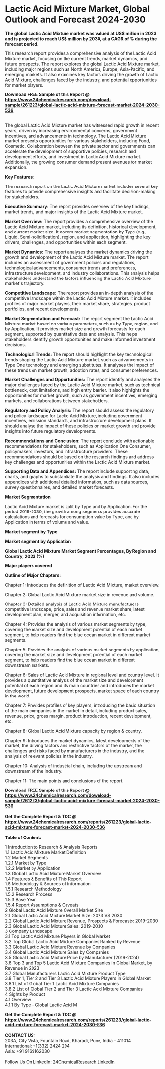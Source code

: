 <h1>Lactic Acid Mixture Market, Global Outlook and Forecast 2024-2030</h1><p><strong>The global Lactic Acid Mixture market was valued at US$ million in 2023 and is projected to reach US$ million by 2030, at a CAGR of % during the forecast period.</strong></p><p>
</p><p>This research report provides a comprehensive analysis of the Lactic Acid Mixture market, focusing on the current trends, market dynamics, and future prospects. The report explores the global Lactic Acid Mixture market, including major regions such as North America, Europe, Asia-Pacific, and emerging markets. It also examines key factors driving the growth of Lactic Acid Mixture, challenges faced by the industry, and potential opportunities for market players.</p><div><b>Download FREE Sample of this Report @ 
            <a href="https://www.24chemicalresearch.com/download-sample/261223/global-lactic-acid-mixture-forecast-market-2024-2030-536">
            https://www.24chemicalresearch.com/download-sample/261223/global-lactic-acid-mixture-forecast-market-2024-2030-536</a></b></div><br><p>
The global Lactic Acid Mixture market has witnessed rapid growth in recent years, driven by increasing environmental concerns, government incentives, and advancements in technology. The Lactic Acid Mixture market presents opportunities for various stakeholders, including Food, Cosmetic. Collaboration between the private sector and governments can accelerate the development of supportive policies, research and development efforts, and investment in Lactic Acid Mixture market. Additionally, the growing consumer demand present avenues for market expansion.</p><p>
</p><p>
<strong>Key Features:</strong></p><p>
The research report on the Lactic Acid Mixture market includes several key features to provide comprehensive insights and facilitate decision-making for stakeholders.</p><p>
<strong>Executive Summary</strong>: The report provides overview of the key findings, market trends, and major insights of the Lactic Acid Mixture market.</p><p>
<strong>Market Overview:</strong> The report provides a comprehensive overview of the Lactic Acid Mixture market, including its definition, historical development, and current market size. It covers market segmentation by Type (e.g., Liquid, Semi-solidification), region, and application, highlighting the key drivers, challenges, and opportunities within each segment.</p><p>
<strong>Market Dynamics:</strong> The report analyses the market dynamics driving the growth and development of the Lactic Acid Mixture market. The report includes an assessment of government policies and regulations, technological advancements, consumer trends and preferences, infrastructure development, and industry collaborations. This analysis helps stakeholders understand the factors influencing the Lactic Acid Mixture market's trajectory.</p><p>
<strong>Competitive Landscape:</strong> The report provides an in-depth analysis of the competitive landscape within the Lactic Acid Mixture market. It includes profiles of major market players, their market share, strategies, product portfolios, and recent developments.</p><p>
<strong>Market Segmentation and Forecast:</strong> The report segment the Lactic Acid Mixture market based on various parameters, such as by Type, region, and by Application. It provides market size and growth forecasts for each segment, supported by quantitative data and analysis. This helps stakeholders identify growth opportunities and make informed investment decisions.</p><p>
<strong>Technological Trends: </strong>The report should highlight the key technological trends shaping the Lactic Acid Mixture market, such as advancements in Type One technology and emerging substitutes. It analyses the impact of these trends on market growth, adoption rates, and consumer preferences.</p><p>
<strong>Market Challenges and Opportunities:</strong> The report identify and analyses the major challenges faced by the Lactic Acid Mixture market, such as technical bottleneck, cost limitations, and high entry barrier. It also highlights the opportunities for market growth, such as government incentives, emerging markets, and collaborations between stakeholders.</p><p>
<strong>Regulatory and Policy Analysis: </strong>The report should assess the regulatory and policy landscape for Lactic Acid Mixture, including government incentives, emission standards, and infrastructure development plans. It should analyse the impact of these policies on market growth and provide insights into future regulatory developments.</p><p>
<strong>Recommendations and Conclusion</strong>: The report conclude with actionable recommendations for stakeholders, such as Application One Consumer, policymakers, investors, and infrastructure providers. These recommendations should be based on the research findings and address key challenges and opportunities within the Lactic Acid Mixture market.</p><p>
<strong>Supporting Data and Appendices: </strong>The report include supporting data, charts, and graphs to substantiate the analysis and findings. It also includes appendices with additional detailed information, such as data sources, survey questionnaires, and detailed market forecasts.</p><p>
<strong>Market Segmentation</strong></p><p>
Lactic Acid Mixture market is split by Type and by Application. For the period 2019-2030, the growth among segments provides accurate calculations and forecasts for consumption value by Type, and by Application in terms of volume and value.</p><p>
<strong>Market segment by Type</strong></p><p>
</p><p>
</p><p><strong>Market segment by Application</strong></p><p>
</p><p>
</p><p><strong>Global Lactic Acid Mixture Market Segment Percentages, By Region and Country, 2023 (%)</strong></p><p>
</p><p>
</p><p><strong>Major players covered</strong></p><p>
</p><p>
</p><p><strong>Outline of Major Chapters:</strong></p><p>
Chapter 1: Introduces the definition of Lactic Acid Mixture, market overview.</p><p>
Chapter 2: Global Lactic Acid Mixture market size in revenue and volume.</p><p>
Chapter 3: Detailed analysis of Lactic Acid Mixture manufacturers competitive landscape, price, sales and revenue market share, latest development plan, merger, and acquisition information, etc.</p><p>
Chapter 4: Provides the analysis of various market segments by type, covering the market size and development potential of each market segment, to help readers find the blue ocean market in different market segments.</p><p>
Chapter 5: Provides the analysis of various market segments by application, covering the market size and development potential of each market segment, to help readers find the blue ocean market in different downstream markets.</p><p>
Chapter 6: Sales of Lactic Acid Mixture in regional level and country level. It provides a quantitative analysis of the market size and development potential of each region and its main countries and introduces the market development, future development prospects, market space of each country in the world.</p><p>
Chapter 7: Provides profiles of key players, introducing the basic situation of the main companies in the market in detail, including product sales, revenue, price, gross margin, product introduction, recent development, etc.</p><p>
Chapter 8: Global Lactic Acid Mixture capacity by region &amp; country.</p><p>
Chapter 9: Introduces the market dynamics, latest developments of the market, the driving factors and restrictive factors of the market, the challenges and risks faced by manufacturers in the industry, and the analysis of relevant policies in the industry.</p><p>
Chapter 10: Analysis of industrial chain, including the upstream and downstream of the industry.</p><p>
Chapter 11: The main points and conclusions of the report.</p><div><b>Download FREE Sample of this Report @ 
            <a href="https://www.24chemicalresearch.com/download-sample/261223/global-lactic-acid-mixture-forecast-market-2024-2030-536">
            https://www.24chemicalresearch.com/download-sample/261223/global-lactic-acid-mixture-forecast-market-2024-2030-536</a></b></div><br><div><b>Get the Complete Report & TOC @ 
            <a href="https://www.24chemicalresearch.com/reports/261223/global-lactic-acid-mixture-forecast-market-2024-2030-536">
            https://www.24chemicalresearch.com/reports/261223/global-lactic-acid-mixture-forecast-market-2024-2030-536</a></b></div><br>
            <b>Table of Content:</b><p>1 Introduction to Research & Analysis Reports<br />
    1.1 Lactic Acid Mixture Market Definition<br />
    1.2 Market Segments<br />
        1.2.1 Market by Type<br />
        1.2.2 Market by Application<br />
    1.3 Global Lactic Acid Mixture Market Overview<br />
    1.4 Features & Benefits of This Report<br />
    1.5 Methodology & Sources of Information<br />
        1.5.1 Research Methodology<br />
        1.5.2 Research Process<br />
        1.5.3 Base Year<br />
        1.5.4 Report Assumptions & Caveats<br />
2 Global Lactic Acid Mixture Overall Market Size<br />
    2.1 Global Lactic Acid Mixture Market Size: 2023 VS 2030<br />
    2.2 Global Lactic Acid Mixture Revenue, Prospects & Forecasts: 2019-2030<br />
    2.3 Global Lactic Acid Mixture Sales: 2019-2030<br />
3 Company Landscape<br />
    3.1 Top Lactic Acid Mixture Players in Global Market<br />
    3.2 Top Global Lactic Acid Mixture Companies Ranked by Revenue<br />
    3.3 Global Lactic Acid Mixture Revenue by Companies<br />
    3.4 Global Lactic Acid Mixture Sales by Companies<br />
    3.5 Global Lactic Acid Mixture Price by Manufacturer (2019-2024)<br />
    3.6 Top 3 and Top 5 Lactic Acid Mixture Companies in Global Market, by Revenue in 2023<br />
    3.7 Global Manufacturers Lactic Acid Mixture Product Type<br />
    3.8 Tier 1, Tier 2 and Tier 3 Lactic Acid Mixture Players in Global Market<br />
        3.8.1 List of Global Tier 1 Lactic Acid Mixture Companies<br />
        3.8.2 List of Global Tier 2 and Tier 3 Lactic Acid Mixture Companies<br />
4 Sights by Product<br />
    4.1 Overview<br />
        4.1.1 By Type - Global Lactic Acid M</p><div><b>Get the Complete Report & TOC @ 
            <a href="https://www.24chemicalresearch.com/reports/261223/global-lactic-acid-mixture-forecast-market-2024-2030-536">
            https://www.24chemicalresearch.com/reports/261223/global-lactic-acid-mixture-forecast-market-2024-2030-536</a></b></div><br><b>CONTACT US:</b><br>
            203A, City Vista, Fountain Road, Kharadi, Pune, India - 411014<br>
            International: +1(332) 2424 294<br>
            Asia: +91 9169162030 <br><br>
            Follow Us On LinkedIn: <a href="https://www.linkedin.com/company/24chemicalresearch/">24ChemicalResearch LinkedIn</a>